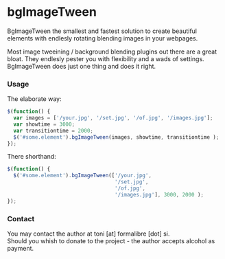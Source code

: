 bgImageTween
============

BgImageTween the smallest and fastest solution to create beautiful elements with endlesly rotating blending images in your webpages.

Most image tweeining / background blending plugins out there are a great bloat. They endlesly pester you with flexibility and a wads of settings. BgImageTween does just one thing and does it right.

### Usage

The elaborate way:

```javascript
$(function() {
  var images = ['/your.jpg', '/set.jpg', '/of.jpg', '/images.jpg'];
  var showtime = 3000;
  var transitiontime = 2000;
  $('#some.element').bgImageTween(images, showtime, transitiontime );
});
```

There shorthand:

```javascript
$(function() {
  $('#some.element').bgImageTween(['/your.jpg', 
                                   '/set.jpg', 
                                   '/of.jpg', 
                                   '/images.jpg'], 3000, 2000 );
});
```

### Contact
You may contact the author at toni [at] formalibre [dot] si.  
Should you whish to donate to the project - the author accepts alcohol as payment.
